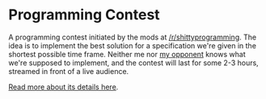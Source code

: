 # Programming Contest

A programming contest initiated by the mods at [/r/shittyprogramming](https://www.reddit.com/r/shittyprogramming/comments/8t2j1l/shittyprogramming_deathmatch_is_tonight_8pm_est/).
The idea is to implement the best solution for a specification we're given in the shortest possible time frame.
Neither me nor [my opponent](https://github.com/fascinatedBox/) knows what we're supposed to implement,
and the contest will last for some 2-3 hours, streamed in front of a live audience.

[Read more about its details here](https://gaiasoul.com/2018/06/22/shitty-programming-death-match-tonight/).
